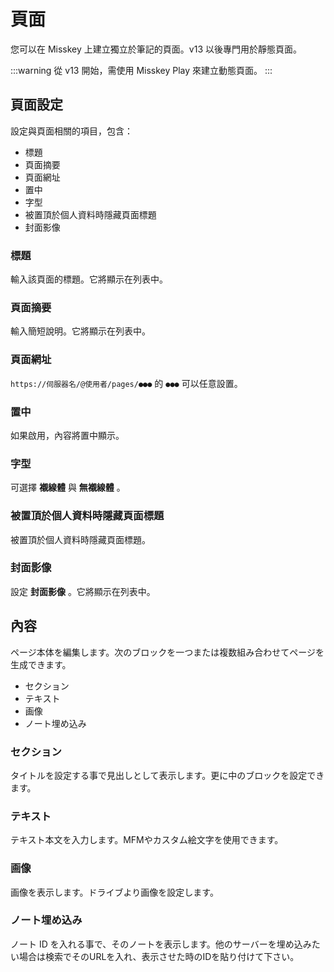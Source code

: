 # 頁面

您可以在 Misskey 上建立獨立於筆記的頁面。v13 以後專門用於靜態頁面。

:::warning
從 v13 開始，需使用 Misskey Play 來建立動態頁面。
:::

## 頁面設定

設定與頁面相關的項目，包含：

- 標題
- 頁面摘要
- 頁面網址
- 置中
- 字型
- 被置頂於個人資料時隱藏頁面標題
- 封面影像

### 標題

輸入該頁面的標題。它將顯示在列表中。

### 頁面摘要

輸入簡短說明。它將顯示在列表中。

### 頁面網址

`https://伺服器名/@使用者/pages/●●●` 的 `●●●` 可以任意設置。

### 置中

如果啟用，內容將置中顯示。

### 字型

可選擇 **襯線體** 與 **無襯線體** 。

### 被置頂於個人資料時隱藏頁面標題

被置頂於個人資料時隱藏頁面標題。

### 封面影像

設定 **封面影像** 。它將顯示在列表中。

## 內容

ページ本体を編集します。次のブロックを一つまたは複数組み合わせてページを生成できます。

- セクション
- テキスト
- 画像
- ノート埋め込み

### セクション

タイトルを設定する事で見出しとして表示します。更に中のブロックを設定できます。

### テキスト

テキスト本文を入力します。MFMやカスタム絵文字を使用できます。

### 画像

画像を表示します。ドライブより画像を設定します。

### ノート埋め込み

ノート ID を入れる事で、そのノートを表示します。他のサーバーを埋め込みたい場合は検索でそのURLを入れ、表示させた時のIDを貼り付けて下さい。
